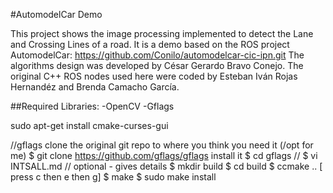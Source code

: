#AutomodelCar Demo

This project shows the image processing implemented to detect the Lane and Crossing Lines of a road. It is a demo based on the ROS project AutomodelCar: https://github.com/Conilo/automodelcar-cic-ipn.git
The algorithms design was developed by César Gerardo Bravo Conejo.
The original C++ ROS nodes used here were coded by Esteban Iván Rojas Hernandéz and Brenda Camacho García.
  
##Required Libraries:
  -OpenCV
  -Gflags


sudo apt-get install cmake-curses-gui

//gflags clone the original git repo to where you think you need it (/opt for me)
$ git clone https://github.com/gflags/gflags
install it
$ cd gflags
// $ vi INTSALL.md // optional - gives details
$ mkdir build
$ cd build
$ ccmake ..
[ press c then e then g]
$ make
$ sudo make install
